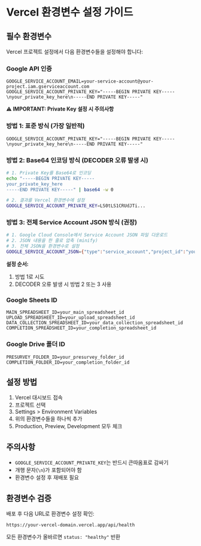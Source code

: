 # Vercel 환경변수 설정 가이드

## 필수 환경변수

Vercel 프로젝트 설정에서 다음 환경변수들을 설정해야 합니다:

### Google API 인증
```
GOOGLE_SERVICE_ACCOUNT_EMAIL=your-service-account@your-project.iam.gserviceaccount.com
GOOGLE_SERVICE_ACCOUNT_PRIVATE_KEY="-----BEGIN PRIVATE KEY-----\nyour_private_key_here\n-----END PRIVATE KEY-----"
```

**⚠️ IMPORTANT: Private Key 설정 시 주의사항**

### 방법 1: 표준 방식 (가장 일반적)
```
GOOGLE_SERVICE_ACCOUNT_PRIVATE_KEY="-----BEGIN PRIVATE KEY-----\nyour_private_key_here\n-----END PRIVATE KEY-----"
```

### 방법 2: Base64 인코딩 방식 (DECODER 오류 발생 시)
```bash
# 1. Private Key를 Base64로 인코딩
echo "-----BEGIN PRIVATE KEY-----
your_private_key_here
-----END PRIVATE KEY-----" | base64 -w 0

# 2. 결과를 Vercel 환경변수에 설정
GOOGLE_SERVICE_ACCOUNT_PRIVATE_KEY=LS0tLS1CRUdJTi...
```

### 방법 3: 전체 Service Account JSON 방식 (권장)
```bash
# 1. Google Cloud Console에서 Service Account JSON 파일 다운로드
# 2. JSON 내용을 한 줄로 압축 (minify)
# 3. 전체 JSON을 환경변수로 설정
GOOGLE_SERVICE_ACCOUNT_JSON={"type":"service_account","project_id":"your-project",...}
```

**설정 순서:**
1. 방법 1로 시도
2. DECODER 오류 발생 시 방법 2 또는 3 사용

### Google Sheets ID
```
MAIN_SPREADSHEET_ID=your_main_spreadsheet_id
UPLOAD_SPREADSHEET_ID=your_upload_spreadsheet_id
DATA_COLLECTION_SPREADSHEET_ID=your_data_collection_spreadsheet_id
COMPLETION_SPREADSHEET_ID=your_completion_spreadsheet_id
```

### Google Drive 폴더 ID
```
PRESURVEY_FOLDER_ID=your_presurvey_folder_id
COMPLETION_FOLDER_ID=your_completion_folder_id
```

## 설정 방법

1. Vercel 대시보드 접속
2. 프로젝트 선택
3. Settings > Environment Variables
4. 위의 환경변수들을 하나씩 추가
5. Production, Preview, Development 모두 체크

## 주의사항

- `GOOGLE_SERVICE_ACCOUNT_PRIVATE_KEY`는 반드시 큰따옴표로 감싸기
- 개행 문자(`\n`)가 포함되어야 함
- 환경변수 설정 후 재배포 필요

## 환경변수 검증

배포 후 다음 URL로 환경변수 설정 확인:
```
https://your-vercel-domain.vercel.app/api/health
```

모든 환경변수가 올바르면 `status: "healthy"` 반환